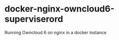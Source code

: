 docker-nginx-owncloud6-superviserord
====================================

Running Owncloud 6 on nginx in a docker instance
